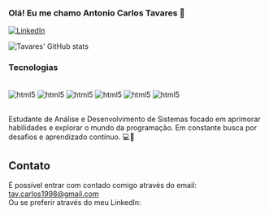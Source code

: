 ### Olá! Eu me chamo Antonio Carlos Tavares 👋

[![LinkedIn](https://img.shields.io/badge/LinkedIn-0077B5?style=for-the-badge&logo=linkedin&logoColor=white)]()

![Tavares' GitHub stats](https://github-readme-stats.vercel.app/api?username=TavCarlos&show_icons=true&theme=tokyonight)

### Tecnologias

<div style="display: inline_block"><br/>
<img align="center" alt="html5" src="https://img.shields.io/badge/Java-ED8B00?style=for-the-badge&logo=openjdk&logoColor=white">
  
<img align="center" alt="html5" src="https://img.shields.io/badge/Spring-6DB33F?style=for-the-badge&logo=spring&logoColor=white">
<img align="center" alt="html5" src="https://img.shields.io/badge/Hibernate-59666C?style=for-the-badge&logo=Hibernate&logoColor=white">
<img align="center" alt="html5" src="https://img.shields.io/badge/HTML5-E34F26?style=for-the-badge&logo=html5&logoColor=white">
<img align="center" alt="html5" src="https://img.shields.io/badge/CSS3-1572B6?style=for-the-badge&logo=css3&logoColor=white">
<img align="center" alt="html5" src="https://img.shields.io/badge/MySQL-00000F?style=for-the-badge&logo=mysql&logoColor=white">
</div><br/>

Estudante de Análise e Desenvolvimento de Sistemas focado em aprimorar habilidades e explorar o mundo da programação. Em constante busca por desafios e aprendizado contínuo. 💻🚀

## Contato
É possível entrar com contado comigo através do email: tav.carlos1998@gmail.com<br/>
Ou se preferir através do meu LinkedIn: 
